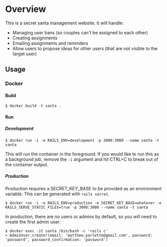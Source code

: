 # Overview

This is a secret santa management website. It will handle:

* Managing user bans (so couples can't be assigned to each other)
* Creating assignments
* Emailing assignments and reminders
* Allow users to propose ideas for other users (that are not visible to the target user)

## Usage

### Docker

#### Build

```
$ docker build -t santa .
```

#### Run

##### Development

```
$ docker run -i -e RAILS_ENV=development -p 3000:3000 --name santa -t santa
```

This will run the container in the foreground. If you would like to run this as a background job, remove the `-i` argument and hit CTRL+C to break out of the container output.

##### Production

Production requires a SECRET_KEY_BASE to be provided as an environment variable. This can be generated with `rails secret`.

```
$ docker run -i -e RAILS_ENV=production -e SECRET_KEY_BASE=whatever -e RAILS_SERVE_STATIC_FILES=true -p 3000:3000 --name santa -t santa
```

In production, there are no users or admins by default, so you will need to create the first admin user:

```
$ docker exec -it santa /bin/bash -c 'rails c'
> AdminUser.create!(email: 'matthew.parlette@gmail.com', password: 'password', password_confirmation: 'password')
```
